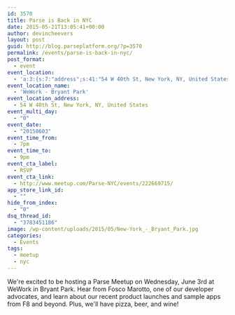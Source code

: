 ```yaml
---
id: 3570
title: Parse is Back in NYC
date: 2015-05-21T13:05:41+00:00
author: devincheevers
layout: post
guid: http://blog.parseplatform.org/?p=3570
permalink: /events/parse-is-back-in-nyc/
post_format:
  - event
event_location:
  - 'a:3:{s:7:"address";s:41:"54 W 40th St, New York, NY, United States";s:3:"lat";s:9:"40.752966";s:3:"lng";s:18:"-73.98423400000001";}'
event_location_name:
  - 'WeWork - Bryant Park'
event_location_address:
  - 54 W 40th St, New York, NY, United States
event_multi_day:
  - "0"
event_date:
  - "20150603"
event_time_from:
  - 7pm
event_time_to:
  - 9pm
event_cta_label:
  - RSVP
event_cta_link:
  - http://www.meetup.com/Parse-NYC/events/222669715/
app_store_link_id:
  - ""
hide_from_index:
  - "0"
dsq_thread_id:
  - "3783451186"
image: /wp-content/uploads/2015/05/New-York_-_Bryant_Park.jpg
categories:
  - Events
tags:
  - meetup
  - nyc
---
```

We're excited to be hosting a Parse Meetup on Wednesday, June 3rd at WeWork in Bryant Park. Hear from Fosco Marotto, one of our developer advocates, and learn about our recent product launches and sample apps from F8 and beyond. Plus, we'll have pizza, beer, and wine!
